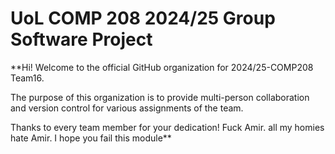 # UoL COMP 208 2024/25 Group Software Project
**Hi! Welcome to the official GitHub organization for 2024/25-COMP208 Team16.

The purpose of this organization is to provide multi-person collaboration and version control for various assignments of the team.

Thanks to every team member for your dedication!
Fuck Amir. all my homies hate Amir. I hope you fail this module**
